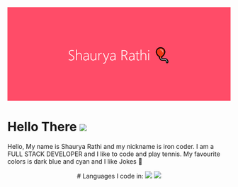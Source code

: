 <img src="banner.png">

# Hello There <img src="https://raw.githubusercontent.com/MartinHeinz/MartinHeinz/master/wave.gif" height="30px">
Hello, My name is Shaurya Rathi and my nickname is iron coder. I am a FULL STACK DEVELOPER and I like to code and play tennis. My favourite colors is dark blue and cyan and I like Jokes 🤣

<center>
# Languages I code in:
<img src="https://image.flaticon.com/icons/png/512/888/888859.png" height="80px">
  <img src="https://p.kindpng.com/picc/s/493-4938086_css-3-hd-png-download.png">
 </center>

